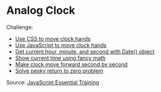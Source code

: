 # Analog Clock

Challenge:

- [Use CSS to move clock hands](../commit/ea41d36934579cb45bdb001562863cb24b55076c#diff-93ff9273de4b131b4cc3187f9d59229bf3e2c50626cbc733f6e44e3cd7b47d25)
- [Use JavaScript to move clock hands](../commit/5273c71f307df13447fa6cfb2d02f47dbf598b24#diff-93ff9273de4b131b4cc3187f9d59229bf3e2c50626cbc733f6e44e3cd7b47d25)
- [Get current hour, minute, and second with Date() object](../commit/aa1aee177e8ce7994c124e1e81a8964a52588acb#diff-93ff9273de4b131b4cc3187f9d59229bf3e2c50626cbc733f6e44e3cd7b47d25)
- [Show current time using fancy math](../commit/de4287582bef4ee61a8b35cc0671da2e47da6965#diff-93ff9273de4b131b4cc3187f9d59229bf3e2c50626cbc733f6e44e3cd7b47d25)
- [Make clock move forward second by second](../commit/de3641b2f02de021760b7012402c5810dfef3cb7#diff-93ff9273de4b131b4cc3187f9d59229bf3e2c50626cbc733f6e44e3cd7b47d25)
- [Solve pesky return to zero problem](../commit/4ec3715b81cf85f7fa1948b66f8918394c6b6558#diff-93ff9273de4b131b4cc3187f9d59229bf3e2c50626cbc733f6e44e3cd7b47d25)

Source: [JavaScript Essential Training](https://www.linkedin.com/learning/javascript-essential-training-2017/create-an-analog-clock-project-breakdown?u=76277732)

